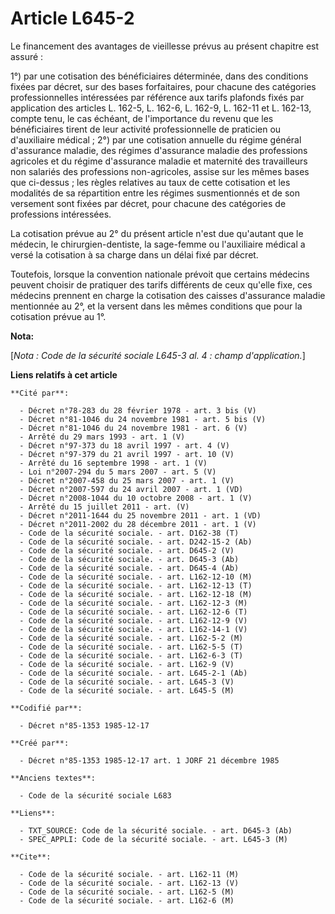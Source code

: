 # Article L645-2

Le financement des avantages de vieillesse prévus au présent chapitre est assuré : 

1°) par une cotisation des bénéficiaires déterminée, dans des conditions fixées par décret, sur des bases forfaitaires, pour
chacune des catégories professionnelles intéressées par référence aux tarifs plafonds fixés par application des articles L.
162-5, L. 162-6, L. 162-9, L. 162-11 et L. 162-13, compte tenu, le cas échéant, de l'importance du revenu que les
bénéficiaires tirent de leur activité professionnelle de praticien ou d'auxiliaire médical ;     2°) par une cotisation
annuelle du régime général d'assurance maladie, des régimes d'assurance maladie des professions agricoles et du régime
d'assurance maladie et maternité des travailleurs non salariés des professions non-agricoles, assise sur les mêmes bases que
ci-dessus ; les règles relatives au taux de cette cotisation et les modalités de sa répartition entre les régimes
susmentionnés et de son versement sont fixées par décret, pour chacune des catégories de professions intéressées. 

La cotisation prévue au 2° du présent article n'est due qu'autant que le médecin, le chirurgien-dentiste, la sage-femme ou
l'auxiliaire médical a versé la cotisation à sa charge dans un délai fixé par décret. 

Toutefois, lorsque la convention nationale prévoit que certains médecins peuvent choisir de pratiquer des tarifs différents
de ceux qu'elle fixe, ces médecins prennent en charge la cotisation des caisses d'assurance maladie mentionnée au 2°, et la
versent dans les mêmes conditions que pour la cotisation prévue au 1°.

**Nota:**

[*Nota : Code de la sécurité sociale L645-3 al. 4 : champ d'application.*]

**Liens relatifs à cet article**

	**Cité par**:

	  - Décret n°78-283 du 28 février 1978 - art. 3 bis (V)
	  - Décret n°81-1046 du 24 novembre 1981 - art. 5 bis (V)
	  - Décret n°81-1046 du 24 novembre 1981 - art. 6 (V)
	  - Arrêté du 29 mars 1993 - art. 1 (V)
	  - Décret n°97-373 du 18 avril 1997 - art. 4 (V)
	  - Décret n°97-379 du 21 avril 1997 - art. 10 (V)
	  - Arrêté du 16 septembre 1998 - art. 1 (V)
	  - Loi n°2007-294 du 5 mars 2007 - art. 5 (V)
	  - Décret n°2007-458 du 25 mars 2007 - art. 1 (V)
	  - Décret n°2007-597 du 24 avril 2007 - art. 1 (VD)
	  - Décret n°2008-1044 du 10 octobre 2008 - art. 1 (V)
	  - Arrêté du 15 juillet 2011 - art. (V)
	  - Décret n°2011-1644 du 25 novembre 2011 - art. 1 (VD)
	  - Décret n°2011-2002 du 28 décembre 2011 - art. 1 (V)
	  - Code de la sécurité sociale. - art. D162-38 (T)
	  - Code de la sécurité sociale. - art. D242-15-2 (Ab)
	  - Code de la sécurité sociale. - art. D645-2 (V)
	  - Code de la sécurité sociale. - art. D645-3 (Ab)
	  - Code de la sécurité sociale. - art. D645-4 (Ab)
	  - Code de la sécurité sociale. - art. L162-12-10 (M)
	  - Code de la sécurité sociale. - art. L162-12-13 (T)
	  - Code de la sécurité sociale. - art. L162-12-18 (M)
	  - Code de la sécurité sociale. - art. L162-12-3 (M)
	  - Code de la sécurité sociale. - art. L162-12-6 (T)
	  - Code de la sécurité sociale. - art. L162-12-9 (V)
	  - Code de la sécurité sociale. - art. L162-14-1 (V)
	  - Code de la sécurité sociale. - art. L162-5-2 (M)
	  - Code de la sécurité sociale. - art. L162-5-5 (T)
	  - Code de la sécurité sociale. - art. L162-6-3 (T)
	  - Code de la sécurité sociale. - art. L162-9 (V)
	  - Code de la sécurité sociale. - art. L645-2-1 (Ab)
	  - Code de la sécurité sociale. - art. L645-3 (V)
	  - Code de la sécurité sociale. - art. L645-5 (M)

	**Codifié par**:

	  - Décret n°85-1353 1985-12-17

	**Créé par**:

	  - Décret n°85-1353 1985-12-17 art. 1 JORF 21 décembre 1985

	**Anciens textes**:

	  - Code de la sécurité sociale L683

	**Liens**:

	  - TXT_SOURCE: Code de la sécurité sociale. - art. D645-3 (Ab)
	  - SPEC_APPLI: Code de la sécurité sociale. - art. L645-3 (M)

	**Cite**:

	  - Code de la sécurité sociale. - art. L162-11 (M)
	  - Code de la sécurité sociale. - art. L162-13 (V)
	  - Code de la sécurité sociale. - art. L162-5 (M)
	  - Code de la sécurité sociale. - art. L162-6 (M)
